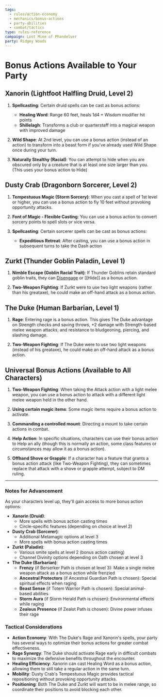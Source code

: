 ```yaml
---
tags:
  - rules/action-economy
  - mechanics/bonus-actions
  - party-abilities
  - combat/tactics
type: rules-reference
campaign: Lost Mine of Phandelver
party: Ridgey Woods
---
```


# Bonus Actions Available to Your Party

## Xanorin (Lightfoot Halfling Druid, Level 2)

1. **Spellcasting**: Certain druid spells can be cast as bonus actions:
    
    - **Healing Word**: Range 60 feet, heals 1d4 + Wisdom modifier hit points
    - **Shillelagh**: Transforms a club or quarterstaff into a magical weapon with improved damage
2. **Wild Shape**: At 2nd level, you can use a bonus action (instead of an action) to transform into a beast form if you've already used Wild Shape once during your turn.
    
3. **Naturally Stealthy (Racial)**: You can attempt to hide when you are obscured only by a creature that is at least one size larger than you. (This uses your bonus action to Hide)
    

## Dusty Crab (Dragonborn Sorcerer, Level 2)

1. **Tempestuous Magic (Storm Sorcery)**: When you cast a spell of 1st level or higher, you can use a bonus action to fly 10 feet without provoking opportunity attacks.
    
2. **Font of Magic - Flexible Casting**: You can use a bonus action to convert sorcery points to spell slots or vice versa.
    
3. **Spellcasting**: Certain sorcerer spells can be cast as bonus actions:
    
    - **Expeditious Retreat**: After casting, you can use a bonus action in subsequent turns to take the Dash action

## Zurkt (Thunder Goblin Paladin, Level 1)

1. **Nimble Escape (Goblin Racial Trait)**: If Thunder Goblins retain standard goblin traits, they can [Disengage](3-Mechanics%2FCLI%2Factions#Disengage) or [[Hide]] as a bonus action.
    
2. **Two-Weapon Fighting**: If Zurkt were to use two light weapons (rather than his greataxe), he could make an off-hand attack as a bonus action.
    

## The Duke (Human Barbarian, Level 1)

1. **Rage**: Entering rage is a bonus action. This gives The Duke advantage on Strength checks and saving throws, +2 damage with Strength-based melee weapon attacks, and resistance to bludgeoning, piercing, and slashing damage.
    
2. **Two-Weapon Fighting**: If The Duke were to use two light weapons (instead of his greataxe), he could make an off-hand attack as a bonus action.
    

## Universal Bonus Actions (Available to All Characters)

1. **Two-Weapon Fighting**: When taking the Attack action with a light melee weapon, you can use a bonus action to attack with a different light melee weapon held in the other hand.
    
2. **Using certain magic items**: Some magic items require a bonus action to activate.
    
3. **Commanding a controlled mount**: Directing a mount to take certain actions in combat.
    
4. **Help Action**: In specific situations, characters can use their bonus action to Help an ally (though this is normally an action, some class features or circumstances may allow it as a bonus action).
    
5. **Offhand Shove or Grapple**: If a character has a feature that grants a bonus action attack (like Two-Weapon Fighting), they can sometimes replace that attack with a shove or grapple attempt, subject to DM ruling.
    

---

### Notes for Advancement

As your characters level up, they'll gain access to more bonus action options:

- **Xanorin (Druid)**:
    - More spells with bonus action casting times
    - Circle-specific features (depending on choice at level 2)
- **Dusty Crab (Sorcerer)**:
    - Additional Metamagic options at level 3
    - More spells with bonus action casting times
- **Zurkt (Paladin)**:
    - Various smite spells at level 2 (bonus action casting)
    - Channel Divinity options depending on Oath chosen at level 3
- **The Duke (Barbarian)**:
    - **Frenzy** (if Berserker Path is chosen at level 3): Make a single melee weapon attack as a bonus action while frenzied
    - **Ancestral Protectors** (if Ancestral Guardian Path is chosen): Special spiritual effects when raging
    - **Beast Sense** (if Totem Warrior Path is chosen): Special animal-based abilities
    - **Storm Aura** (if Storm Herald Path is chosen): Environmental effects while raging
    - **Zealous Presence** (if Zealot Path is chosen): Divine power infuses their rage

### Tactical Considerations

- **Action Economy**: With The Duke's Rage and Xanorin's spells, your party has several ways to optimize their bonus actions for greater combat effectiveness.
- **Rage Synergy**: The Duke should activate Rage early in difficult combats to maximize the defensive benefits throughout the encounter.
- **Healing Efficiency**: Xanorin can cast Healing Word as a bonus action, allowing them to still take a regular action in the same turn.
- **Mobility**: Dusty Crab's Tempestuous Magic provides tactical repositioning without provoking opportunity attacks.
- **Positioning**: Both The Duke and Zurkt will want to be in melee range, so coordinate their positions to avoid blocking each other.